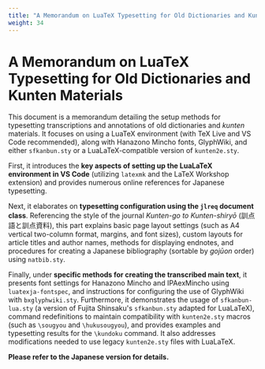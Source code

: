 ```yaml
---
title: "A Memorandum on LuaTeX Typesetting for Old Dictionaries and Kunten Materials"
weight: 34
---
```

# A Memorandum on LuaTeX Typesetting for Old Dictionaries and Kunten Materials

This document is a memorandum detailing the setup methods for typesetting transcriptions and annotations of old dictionaries and *kunten* materials. It focuses on using a LuaTeX environment (with TeX Live and VS Code recommended), along with Hanazono Mincho fonts, GlyphWiki, and either `sfkanbun.sty` or a LuaLaTeX-compatible version of `kunten2e.sty`.

First, it introduces the **key aspects of setting up the LuaLaTeX environment in VS Code** (utilizing `latexmk` and the LaTeX Workshop extension) and provides numerous online references for Japanese typesetting.

Next, it elaborates on **typesetting configuration using the `jlreq` document class**. Referencing the style of the journal *Kunten-go to Kunten-shiryō* (訓点語と訓点資料), this part explains basic page layout settings (such as A4 vertical two-column format, margins, and font sizes), custom layouts for article titles and author names, methods for displaying endnotes, and procedures for creating a Japanese bibliography (sortable by *gojūon* order) using `natbib.sty`.

Finally, under **specific methods for creating the transcribed main text**, it presents font settings for Hanazono Mincho and IPAexMincho using `luatexja-fontspec`, and instructions for configuring the use of GlyphWiki with `bxglyphwiki.sty`. Furthermore, it demonstrates the usage of `sfkanbun-lua.sty` (a version of Fujita Shinsaku's `sfkanbun.sty` adapted for LuaLaTeX), command redefinitions to maintain compatibility with `kunten2e.sty` macros (such as `\sougyou` and `\hukusougyou`), and provides examples and typesetting results for the `\kundoku` command. It also addresses modifications needed to use legacy `kunten2e.sty` files with LuaLaTeX.

**Please refer to the Japanese version for details.**
